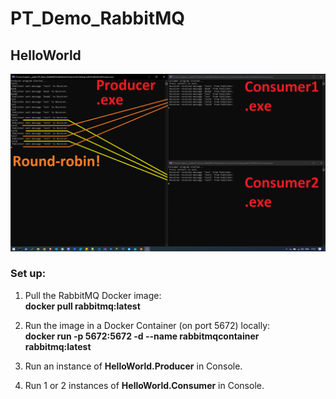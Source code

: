 # PT_Demo_RabbitMQ

## HelloWorld

![HelloWorld](res/HelloWorld.png)

### Set up:

1. Pull the RabbitMQ Docker image:  
    **docker pull rabbitmq:latest**

2. Run the image in a Docker Container (on port 5672) locally:  
**docker run -p 5672:5672 -d --name rabbitmqcontainer rabbitmq:latest**

3. Run an instance of **HelloWorld.Producer** in Console.

4. Run 1 or 2 instances of **HelloWorld.Consumer** in Console.